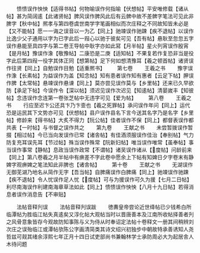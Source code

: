 <!-- { "loadSidebar": true } -->
　　愦愦误作怏怏【适得书帖】何物喻误作何指喻【伏想帖】平安唯修载【诸从帖】甚为简阔逺【此诸贤帖】脾风误作脾风此后有云髀中故不差髀字笔法可见此非脾字【秋中帖】熈孝与第四卷虞世南学字笔画相似而次庄释之不同故知皆未必是【又不能帖】愿一一诲之误音以一为乙【同上】驰竦误作驰踈【疾不退帖】以误作比逸少父子通用以字为已字此后一叚心以驰于彼矣可见【吾有帖】悬耿至忽忽五字误作悬能至具四字与第二卷王导帖中耿字亦如此冩【月半帖】星火列宵误作殷宵【是月帖】豫误作潒【敬豫帖】二康恐是二庚【适知帖】不果复若作复恐非当是役字此后第四叚一役字其体正同【想第帖】足下何如想清豫耳【羲之顿首帖】诸贤误作往贤【同上】自勉误作目勉【适重熈书】
　　第七卷
　　王羲之书
　　豫字误作潒【长素帖】为益误作为盖【知念帖】知有患者误作知有惠者【云足下帖】胛误作脾【太常帖】悬竦误作悬谏【同上】莫亦尝见误作莫与【乡里帖】还来已久早欲防【承足下帖】今误作令【深以帖】须迟见误作次迟见【知逺帖】清晏嵗丰【知彼帖】念违误作念连第一卷张芝帖中无违字可见【爱为帖】
　　第八卷
　　王羲之书
　　行应至迟卞公还具卞乃卞壸也【羲之死罪帖】承问误作年问【同上】运代恐是运民其下文势亦可见【伏想帖】县户误作县名下言今送其名字乃是名字【乡里帖】修龄来【得书帖】大炙不得力【阮公帖】佳者误作不保【同上】都督表误作都共表【一时帖】与书督之误作共之
　　第九卷
　　王献之书
　　未尝暂拨误作暂掇【相过帖】今已当向发误作已常【诸舎帖】有佳酒须服误作佳治【奉别帖】气力防复充耳误先耳【节过帖】殊当误作殊常【阮新妇帖】唯当误作唯常【虽奉帖】事当误作事常【静帖】息政当误作政常【不谓帖】诸吴误作诸从【度帖】问龄前来【同上】第八卷羲之月半帖中有痹差不字此卷中愿余上下帖有知婢日夕字卷末有静婢字观痹婢之笔法知此非脾也【诸舎帖】
　　第十卷
　　王献之书
　　无湖误作无御芜湖乃地名从简作无字【吾当帖】自脾痛误作白脾痛【同上】驰竦误作驰踈【疾不退帖】令人忧误作足人忧【度帖】可与为援误作可久为援【七月二日帖】利尽南海误作利建南海章草法如此【同上】愦愦误作怏怏【八月十九日帖】若得消息者误作消息告【不审贴】




　　法帖音释刋误
　　法帖音释刋误跋
　　徳夀皇帝尝论近世绛帖已少钱希白所临潭帖为胜临江帖失真逺矣又淳化帖大观帖当时以晋唐善本及江南所收帖择善者刋之风骨意象皆存今观故防知事陈与义为侍从时奉诏定法帖十卷释文一册其间稍辨刘次庄之误殆临江或潭帖欤陈公字画清简类其诗文绍兴初独步中朝故特承善诱知人尧哲兹可觌其绪余淳熙七年正月十四日试吏部尚书兼翰林学士承防周必大为起居舎人木待问题







